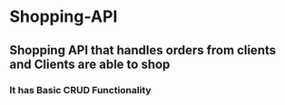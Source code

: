 # Shopping-API

## Shopping API that handles orders from clients and Clients are able to shop

### It has Basic CRUD Functionality
